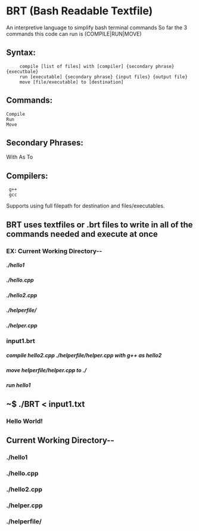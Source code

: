 # BRT   (Bash Readable Textfile)
An interpretive language to simplify bash terminal commands
So far the 3 commands this code can run is (COMPILE|RUN|MOVE)

## Syntax: 
         compile [list of files] with [compiler] {secondary phrase} {executbale} 
         run [executable] {secondary phrase} {input files} {output file}
         move [file/executable] to [destination]


##  Commands: 
    Compile 
    Run 
    Move 

##  Secondary Phrases:
   With 
   As 
   To 

##  Compilers:
     g++ 
     gcc 

Supports using full filepath for destination and files/executables.

## BRT uses textfiles or .brt files to write in all of the commands needed and execute at once
### EX: Current Working Directory--
#####                         ./hello1
#####                         ./hello.cpp
#####                         ./hello2.cpp
#####                         ./helperfile/
#####                             ./helper.cpp
###                         
### input1.brt
#####     compile hello2.cpp ./helperfile/helper.cpp with g++ as hello2
#####     move helperfile/helper.cpp to ./
#####     run hello1
###     
### 
## ~$ ./BRT < input1.txt
###     Hello World!
###
###
##     Current Working Directory--
###                          ./hello1
###                         ./hello.cpp
###                         ./hello2.cpp
###                         ./helper.cpp
###                         ./helperfile/

